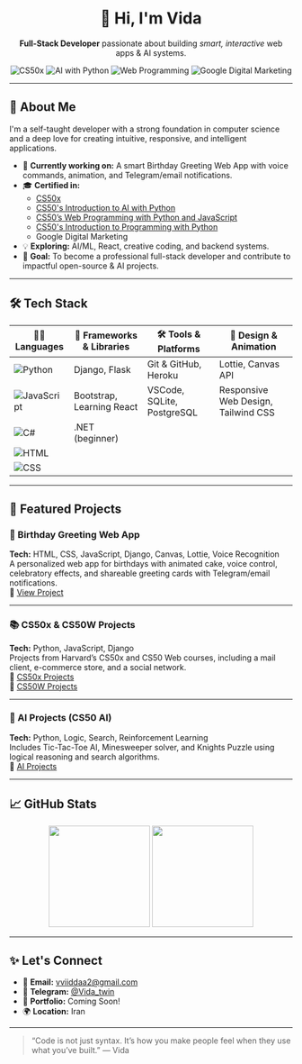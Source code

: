 <h1 align="center">👋 Hi, I'm Vida</h1>
<p align="center">
  <strong>Full-Stack Developer</strong> passionate about building <em>smart, interactive</em> web apps & AI systems.
</p>

<p align="center">
  <img src="https://img.shields.io/badge/CS50x-0A0A0A?style=for-the-badge&logo=harvard&logoColor=white" alt="CS50x" />
  <img src="https://img.shields.io/badge/AI%20w%2F%20Python-3776AB?style=for-the-badge&logo=python&logoColor=white" alt="AI with Python" />
  <img src="https://img.shields.io/badge/Web%20Programming-JavaScript%20%7C%20Python-61DAFB?style=for-the-badge&logo=javascript&logoColor=black" alt="Web Programming" />
  <img src="https://img.shields.io/badge/Google-Digital%20Marketing-FABC05?style=for-the-badge&logo=google&logoColor=black" alt="Google Digital Marketing" />
</p>

---

## 🚀 About Me

I'm a self-taught developer with a strong foundation in computer science and a deep love for creating intuitive, responsive, and intelligent applications.

- 🔭 **Currently working on:** A smart Birthday Greeting Web App with voice commands, animation, and Telegram/email notifications.  
- 🎓 **Certified in:**
  - [CS50x](https://cs50.harvard.edu/x/)
  - [CS50's Introduction to AI with Python](https://cs50.harvard.edu/ai/)
  - [CS50’s Web Programming with Python and JavaScript](https://cs50.harvard.edu/web/)
  - [CS50's Introduction to Programming with Python](https://cs50.harvard.edu/python/)
  - Google Digital Marketing  
- 💡 **Exploring:** AI/ML, React, creative coding, and backend systems.  
- 🌱 **Goal:** To become a professional full-stack developer and contribute to impactful open-source & AI projects.

---

## 🛠️ Tech Stack

| 👩‍💻 Languages            | 🧩 Frameworks & Libraries      | 🛠️ Tools & Platforms         | 🎨 Design & Animation          |
|--------------------------|-------------------------------|------------------------------|-------------------------------|
| ![Python](https://img.shields.io/badge/Python-3776AB?style=flat&logo=python&logoColor=white) | Django, Flask                 | Git & GitHub, Heroku          | Lottie, Canvas API            |
| ![JavaScript](https://img.shields.io/badge/JavaScript-F7DF1E?style=flat&logo=javascript&logoColor=black) | Bootstrap, Learning React     | VSCode, SQLite, PostgreSQL    | Responsive Web Design, Tailwind CSS |
| ![C#](https://img.shields.io/badge/C%23-239120?style=flat&logo=c-sharp&logoColor=white)     | .NET (beginner)               |                                |                               |
| ![HTML](https://img.shields.io/badge/HTML5-E34F26?style=flat&logo=html5&logoColor=white)     |                               |                                |                               |
| ![CSS](https://img.shields.io/badge/CSS3-1572B6?style=flat&logo=css3&logoColor=white)        |                               |                                |                               |

---

## 💼 Featured Projects

### 🎂 Birthday Greeting Web App  
**Tech:** HTML, CSS, JavaScript, Django, Canvas, Lottie, Voice Recognition  
A personalized web app for birthdays with animated cake, voice control, celebratory effects, and shareable greeting cards with Telegram/email notifications.  
🔗 [View Project](https://github.com/VIDAKHOSHPEY22/birthday)

---

### 📚 CS50x & CS50W Projects  
**Tech:** Python, JavaScript, Django  
Projects from Harvard’s CS50x and CS50 Web courses, including a mail client, e-commerce store, and a social network.  
📂 [CS50x Projects](https://github.com/VIDAKHOSHPEY22/cs50x)  
📂 [CS50W Projects](https://github.com/VIDAKHOSHPEY22/cs50w)

---

### 🧠 AI Projects (CS50 AI)  
**Tech:** Python, Logic, Search, Reinforcement Learning  
Includes Tic-Tac-Toe AI, Minesweeper solver, and Knights Puzzle using logical reasoning and search algorithms.  
📂 [AI Projects](https://github.com/VIDAKHOSHPEY22/CS50AI)

---

## 📈 GitHub Stats

<p align="center">
  <img src="https://github-readme-stats.vercel.app/api?username=VIDAKHOSHPEY22&show_icons=true&theme=tokyonight" height="180" />
  <img src="https://github-readme-stats.vercel.app/api/top-langs/?username=VIDAKHOSHPEY22&layout=compact&theme=tokyonight" height="180"/>
</p>

---

## ✨ Let's Connect

- 📧 **Email:** vviiddaa2@gmail.com  
- 💬 **Telegram:** [@Vida_twin](https://t.me/Vida_twin)  
- 💼 **Portfolio:** Coming Soon!  
- 🌍 **Location:** Iran

---

> “Code is not just syntax. It’s how you make people feel when they use what you’ve built.” — Vida
